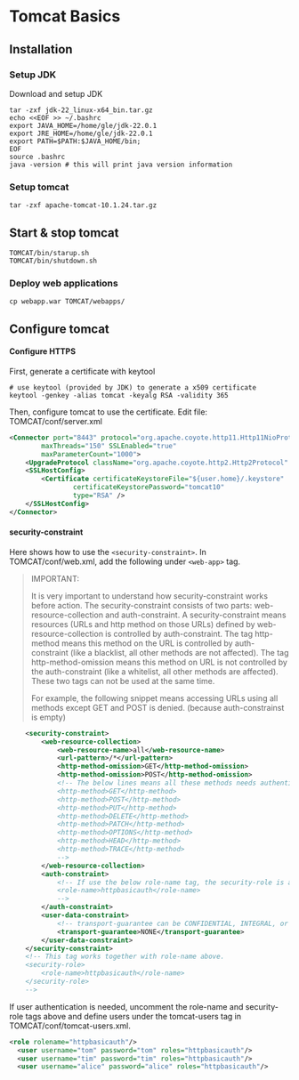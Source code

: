 # Tomcat Basics

## Installation

### Setup JDK

Download and setup JDK

```shell
tar -zxf jdk-22_linux-x64_bin.tar.gz
echo <<EOF >> ~/.bashrc
export JAVA_HOME=/home/gle/jdk-22.0.1
export JRE_HOME=/home/gle/jdk-22.0.1
export PATH=$PATH:$JAVA_HOME/bin;
EOF
source .bashrc
java -version # this will print java version information
```

### Setup tomcat

```shell
tar -zxf apache-tomcat-10.1.24.tar.gz
```

## Start & stop tomcat

```shell
TOMCAT/bin/starup.sh
TOMCAT/bin/shutdown.sh
```

### Deploy web applications

```shell
cp webapp.war TOMCAT/webapps/
```



## Configure tomcat

#### Configure HTTPS

First, generate a certificate with keytool

```shell
# use keytool (provided by JDK) to generate a x509 certificate
keytool -genkey -alias tomcat -keyalg RSA -validity 365
```

Then, configure tomcat to use the certificate. Edit file: TOMCAT/conf/server.xml

```xml
<Connector port="8443" protocol="org.apache.coyote.http11.Http11NioProtocol"
		maxThreads="150" SSLEnabled="true"
		maxParameterCount="1000">
	<UpgradeProtocol className="org.apache.coyote.http2.Http2Protocol" />
	<SSLHostConfig>
		<Certificate certificateKeystoreFile="${user.home}/.keystore"
				certificateKeystorePassword="tomcat10"
				type="RSA" />
	</SSLHostConfig>
</Connector>
```



#### security-constraint

Here shows how to use the `<security-constraint>`. In TOMCAT/conf/web.xml, add the following under `<web-app>` tag.

> IMPORTANT:
>
> It is very important to understand how security-constraint works before action. The security-constraint consists of two parts: web-resource-collection and auth-constraint. A security-constraint means resources (URLs and http method on those URLs) defined by web-resource-collection is controlled by auth-constraint. The tag http-method means this method on the URL is controlled by auth-constraint (like a blacklist, all other methods are not affected). The tag http-method-omission means this method on URL is not controlled by the auth-constraint (like a whitelist, all other methods are affected). These two tags can not be used at the same time.
>
> For example, the following snippet means accessing URLs using all methods except GET and POST is denied. (because auth-constrainst is empty)

```xml
	<security-constraint>
		<web-resource-collection>
			<web-resource-name>all</web-resource-name>
			<url-pattern>/*</url-pattern>
			<http-method-omission>GET</http-method-omission>
			<http-method-omission>POST</http-method-omission>
			<!-- The below lines means all these methods needs authentication
			<http-method>GET</http-method>
			<http-method>POST</http-method>
			<http-method>PUT</http-method>
			<http-method>DELETE</http-method>
			<http-method>PATCH</http-method>
			<http-method>OPTIONS</http-method>
			<http-method>HEAD</http-method>
			<http-method>TRACE</http-method>
			-->
		</web-resource-collection>
		<auth-constraint>
			<!-- If use the below role-name tag, the security-role is at the end of this snippet is needed. And users in this role can be defined in TOMCAT/conf/tomcat-users.xml.
			<role-name>httpbasicauth</role-name>
			-->
		</auth-constraint>
		<user-data-constraint>
			<!-- transport-guarantee can be CONFIDENTIAL, INTEGRAL, or NONE -->
			<transport-guarantee>NONE</transport-guarantee>
		</user-data-constraint>
	</security-constraint>
	<!-- This tag works together with role-name above.
	<security-role>
		<role-name>httpbasicauth</role-name>
	</security-role>
	-->
```

If user authentication is needed, uncomment the role-name and security-role tags above and define users under the tomcat-users tag in TOMCAT/conf/tomcat-users.xml.

```xml
<role rolename="httpbasicauth"/>
  <user username="tom" password="tom" roles="httpbasicauth"/>
  <user username="tim" password="tim" roles="httpbasicauth"/>
  <user username="alice" password="alice" roles="httpbasicauth"/>
```

